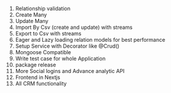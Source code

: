 1. Relationship validation
2. Create Many
3. Update Many
4. Import By Csv (create and update) with streams
5. Export to Csv with streams
6. Eager and Lazy loading relation models for best performance
7. Setup Service with Decorator like @Crud()
8. Mongoose Compatible
9. Write test case for whole Application
10. package release
11. More Social logins and Advance analytic API
12. Frontend in Nextjs
13. All CRM functionality
